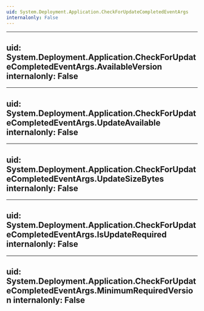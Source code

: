 ```yaml
---
uid: System.Deployment.Application.CheckForUpdateCompletedEventArgs
internalonly: False
---
```


---
uid: System.Deployment.Application.CheckForUpdateCompletedEventArgs.AvailableVersion
internalonly: False
---

---
uid: System.Deployment.Application.CheckForUpdateCompletedEventArgs.UpdateAvailable
internalonly: False
---

---
uid: System.Deployment.Application.CheckForUpdateCompletedEventArgs.UpdateSizeBytes
internalonly: False
---

---
uid: System.Deployment.Application.CheckForUpdateCompletedEventArgs.IsUpdateRequired
internalonly: False
---

---
uid: System.Deployment.Application.CheckForUpdateCompletedEventArgs.MinimumRequiredVersion
internalonly: False
---

